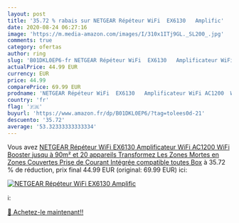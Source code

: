 ```yaml
---
layout: post
title: '35.72 % rabais sur NETGEAR Répéteur WiFi  EX6130   Amplific'
date: 2020-08-24 06:27:16
image: 'https://m.media-amazon.com/images/I/310x1ITj9GL._SL200_.jpg'
comments: true
category: ofertas
author: ring
slug: 'B01DKL0EP6-fr NETGEAR Répéteur WiFi  EX6130   Amplificateur WiFi AC1200  WiFi Booster  jusqu à 90m² et 20 appareils  Transformez Les Zones Mortes en Zones Couvertes  Prise de Courant Intégrée  compatible toutes Box'
actualPrice: 44.99 EUR
currency: EUR
price: 44.99
comparePrice: 69.99 EUR
prodname: 'NETGEAR Répéteur WiFi  EX6130   Amplificateur WiFi AC1200  WiFi Booster  jusqu à 90m² et 20 appareils  Transformez Les Zones Mortes en Zones Couvertes  Prise de Courant Intégrée  compatible toutes Box'
country: 'fr'
flag: '🇫🇷'
buyurl: 'https://www.amazon.fr/dp/B01DKL0EP6/?tag=tolees0d-21'
descuento: '35.72'
average: '53.32333333333334'
---
```


Vous avez [NETGEAR Répéteur WiFi  EX6130   Amplificateur WiFi AC1200  WiFi Booster  jusqu à 90m² et 20 appareils  Transformez Les Zones Mortes en Zones Couvertes  Prise de Courant Intégrée  compatible toutes Box](https://www.amazon.fr/dp/B01DKL0EP6/?tag=tolees0d-21)  à  35.72 % de réduction, prix final  44.99 EUR (original: 69.99 EUR) ici:

[![NETGEAR Répéteur WiFi  EX6130   Amplific](https://m.media-amazon.com/images/I/310x1ITj9GL._SL200_.jpg)](https://www.amazon.fr/dp/B01DKL0EP6/?tag=tolees0d-21)

ℹ️:


[🛒 Achetez-le maintenant!!](https://www.amazon.fr/dp/B01DKL0EP6/?tag=tolees0d-21)
